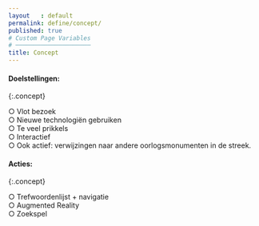 ```yaml
---
layout   : default
permalink: define/concept/
published: true
# Custom Page Variables
# ─────────────────────
title: Concept
---
```


#### Doelstellingen:
{:.concept}

○ Vlot bezoek  
○ Nieuwe technologiën gebruiken  
○ Te veel prikkels  
○ Interactief  
○ Ook actief: verwijzingen naar andere oorlogsmonumenten in de streek.  


#### Acties:
{:.concept}

○ Trefwoordenlijst + navigatie  
○ Augmented Reality  
○ Zoekspel  

